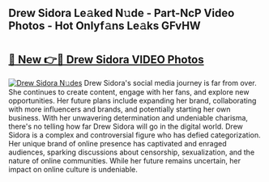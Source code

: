 ## Drew Sidora Le𝚊ked N𝚞de - Part-NcP Video Photos - Hot Onlyf𝚊ns Le𝚊ks GFvHW

# <h2><a href="http://ab15055.deff.icu/?id=Drew+Sidora">🔗 New 👉🔴 Drew Sidora VIDEO Photos</a></h2>

[![Drew Sidora N𝚞des](https://i.imgur.com/rIISA9y.gif)](http://ab15055.deff.icu/?id=Drew+Sidora)
Drew Sidora's social media journey is far from over. She continues to create content, engage with her fans, and explore new opportunities. Her future plans include expanding her brand, collaborating with more influencers and brands, and potentially starting her own business. With her unwavering determination and undeniable charisma, there's no telling how far Drew Sidora will go in the digital world. Drew Sidora is a complex and controversial figure who has defied categorization. Her unique brand of online presence has captivated and enraged audiences, sparking discussions about censorship, sexualization, and the nature of online communities. While her future remains uncertain, her impact on online culture is undeniable.
